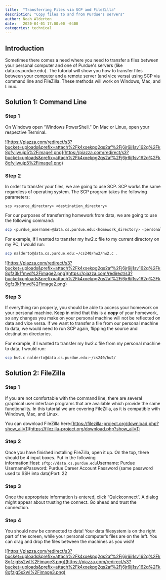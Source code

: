 ```yaml
---
title:  "Transferring Files via SCP and FileZilla"
description: "Copy files to and from Purdue's servers"
author: Noah Alderton
date:   2020-04-01 17:00:00 -0400
categories: technical
---
```



## Introduction

Sometimes there comes a need where you need to transfer a files between your personal computer and one of Purdue's servers (like data.cs.purdue.edu).  The tutorial will show you how to transfer files between your computer and a remote server (and vice versa) using SCP via command line and FileZilla.  These methods will work on Windows, Mac, and Linux.

## Solution 1: Command Line

### Step 1

On Windows open “Windows PowerShell.” On Mac or Linux, open your respective Terminal.

![https://piazza.com/redirect/s3?bucket=uploads&prefix=attach%2Fk4xoekpg2qs2af%2Fj6jr6ij1sv162q%2Fk8gfyjjwujp5%2Fimage1.png](https://piazza.com/redirect/s3?bucket=uploads&prefix=attach%2Fk4xoekpg2qs2af%2Fj6jr6ij1sv162q%2Fk8gfyjjwujp5%2Fimage1.png)

### Step 2

In order to transfer your files, we are going to use SCP. SCP works the same regardless of operating system. The SCP program takes the following parameters:

`scp <source_directory> <destination_directory>`

For our purposes of transferring homework from data, we are going to use the following command:

```bash
scp <purdue_username>@data.cs.purdue.edu:<homework_directory> <personal_machine_directory>
```

For example, if I wanted to transfer my hw2.c file to my current directory on my PC, I would run:

```bash
scp nalderto@data.cs.purdue.edu:~/cs240/hw2/hw2.c .
```

![https://piazza.com/redirect/s3?bucket=uploads&prefix=attach%2Fk4xoekpg2qs2af%2Fj6jr6ij1sv162q%2Fk8gfz3k1fmvd%2Fimage2.png](https://piazza.com/redirect/s3?bucket=uploads&prefix=attach%2Fk4xoekpg2qs2af%2Fj6jr6ij1sv162q%2Fk8gfz3k1fmvd%2Fimage2.png)

### Step 3

If everything ran properly, you should be able to access your homework on your personal machine. Keep in mind that this is a ***copy*** of your homework, so any changes you make on your personal machine will not be reflected on data and vice versa. If we want to transfer a file from our personal machine to data, we would need to run SCP again, flipping the source and destination directories.

For example, if I wanted to transfer my hw2.c file from my personal machine to data, I would run:

```bash
scp hw2.c nalderto@data.cs.purdue.edu:~/cs240/hw2/
```

## Solution 2: FileZilla

### Step 1

If you are not comfortable with the command line, there are several graphical user interface programs that are available which provide the same functionality. In this tutorial we are covering FileZilla, as it is compatible with Windows, Mac, and Linux.

You can download FileZilla here:[https://filezilla-project.org/download.php?show_all=1](https://filezilla-project.org/download.php?show_all=1)

### Step 2

Once you have finished installing FileZilla, open it up. On the top, there should be 4 input boxes. Put in the following information:Host: `sftp://data.cs.purdue.edu`Username: Purdue UsernamePassword: Purdue Career Account Password (same password used to SSH into data)Port: 22

### Step 3

Once the appropriate information is entered, click “Quickconnect”. A dialog might appear about trusting the connect. Go ahead and trust the connection.

### Step 4

You should now be connected to data! Your data filesystem is on the right part of the screen, while your personal computer’s files are on the left. You can drag and drop the files between the machines as you wish!

![https://piazza.com/redirect/s3?bucket=uploads&prefix=attach%2Fk4xoekpg2qs2af%2Fj6jr6ij1sv162q%2Fk8gfzjg5s2wl%2Fimage3.png](https://piazza.com/redirect/s3?bucket=uploads&prefix=attach%2Fk4xoekpg2qs2af%2Fj6jr6ij1sv162q%2Fk8gfzjg5s2wl%2Fimage3.png)